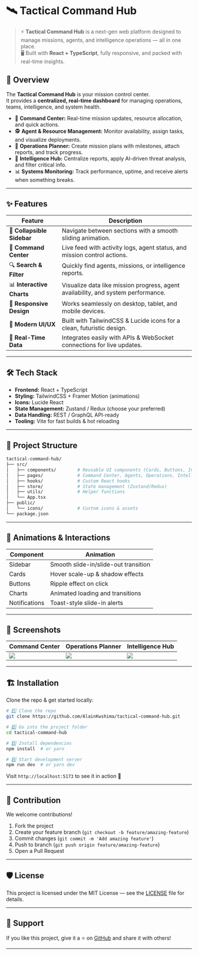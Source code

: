 # 🛰️ Tactical Command Hub  


> ⚡ **Tactical Command Hub** is a next-gen web platform designed to manage missions, agents, and intelligence operations — all in one place.  
> 🖥️ Built with **React + TypeScript**, fully responsive, and packed with real-time insights.



## 🧠 Overview  

The **Tactical Command Hub** is your mission control center.  
It provides a **centralized, real-time dashboard** for managing operations, teams, intelligence, and system health.  

- 🧭 **Command Center:** Real-time mission updates, resource allocation, and quick actions.  
- 🕵️ **Agent & Resource Management:** Monitor availability, assign tasks, and visualize deployments.  
- 🎯 **Operations Planner:** Create mission plans with milestones, attach reports, and track progress.  
- 🧩 **Intelligence Hub:** Centralize reports, apply AI-driven threat analysis, and filter critical info.  
- 📊 **Systems Monitoring:** Track performance, uptime, and receive alerts when something breaks.  

---

## ✨ Features  

| Feature | Description |
|--------|-------------|
| 📌 **Collapsible Sidebar** | Navigate between sections with a smooth sliding animation. |
| 🧭 **Command Center** | Live feed with activity logs, agent status, and mission control actions. |
| 🔍 **Search & Filter** | Quickly find agents, missions, or intelligence reports. |
| 📊 **Interactive Charts** | Visualize data like mission progress, agent availability, and system performance. |
| 📱 **Responsive Design** | Works seamlessly on desktop, tablet, and mobile devices. |
| 🎨 **Modern UI/UX** | Built with TailwindCSS & Lucide icons for a clean, futuristic design. |
| 🔄 **Real-Time Data** | Integrates easily with APIs & WebSocket connections for live updates. |

---

## 🛠️ Tech Stack  

- **Frontend:** React + TypeScript  
- **Styling:** TailwindCSS + Framer Motion (animations)  
- **Icons:** Lucide React  
- **State Management:** Zustand / Redux (choose your preferred)  
- **Data Handling:** REST / GraphQL API-ready  
- **Tooling:** Vite for fast builds & hot reloading  

---

## 📂 Project Structure  

```bash
tactical-command-hub/
├── src/
│   ├── components/        # Reusable UI components (Cards, Buttons, Inputs, etc.)
│   ├── pages/             # Command Center, Agents, Operations, Intelligence, Systems
│   ├── hooks/             # Custom React hooks
│   ├── store/             # State management (Zustand/Redux)
│   ├── utils/             # Helper functions
│   └── App.tsx
├── public/
│   └── icons/             # Custom icons & assets
└── package.json
````

---

## 🎥 Animations & Interactions

| Component     | Animation                            |
| ------------- | ------------------------------------ |
| Sidebar       | Smooth slide-in/slide-out transition |
| Cards         | Hover scale-up & shadow effects      |
| Buttons       | Ripple effect on click               |
| Charts        | Animated loading and transitions     |
| Notifications | Toast-style slide-in alerts          |

---

## 📸 Screenshots

| Command Center                    | Operations Planner                | Intelligence Hub                  |
| --------------------------------- | --------------------------------- | --------------------------------- |
| ![](https://your-image-link1.png) | ![](https://your-image-link2.png) | ![](https://your-image-link3.png) |

---

## 🏗️ Installation

Clone the repo & get started locally:

```bash
# 1️⃣ Clone the repo
git clone https://github.com/AlainKwshima/tactical-command-hub.git

# 2️⃣ Go into the project folder
cd tactical-command-hub

# 3️⃣ Install dependencies
npm install  # or yarn

# 4️⃣ Start development server
npm run dev  # or yarn dev
```

Visit `http://localhost:5173` to see it in action 🚀

---

## 🧩 Contribution

We welcome contributions!

1. Fork the project
2. Create your feature branch (`git checkout -b feature/amazing-feature`)
3. Commit changes (`git commit -m 'Add amazing feature'`)
4. Push to branch (`git push origin feature/amazing-feature`)
5. Open a Pull Request

---

## 🛡️ License

This project is licensed under the MIT License — see the [LICENSE](LICENSE) file for details.

---

## 🌟 Support

If you like this project, give it a ⭐ on [GitHub](https://github.com/AlainKwshima/tactical-command-hub) and share it with others!

---


